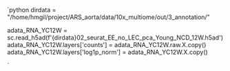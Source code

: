 `python
dirdata = "/home/hmgil/project/ARS_aorta/data/10x_multiome/out/3_annotation/"

adata_RNA_YC12W = sc.read_h5ad(f'{dirdata}02_seurat_EE_no_LEC_pca_Young_NCD_12W.h5ad')
adata_RNA_YC12W.layers['counts'] = adata_RNA_YC12W.raw.X.copy()
adata_RNA_YC12W.layers['log1p_norm'] = adata_RNA_YC12W.X.copy()


`
